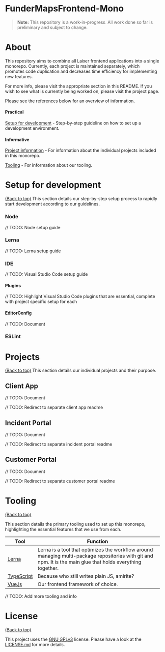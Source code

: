 # FunderMapsFrontend-Mono
> **Note:** This repository is a work-in-progress. All work done so far is preliminary and subject to change.


# About
This repository aims to combine all Laixer frontend applications into a single monorepo. Currently, each project is maintained separately, which promotes code duplication and decreases time efficiency for implementing new features.

For more info, please visit the appropriate section in this README. If you wish to see what is currently being worked on, please visit the project page. 

Please see the references below for an overview of information.

#### Practical 
[Setup for development](#setup-for-development) - Step-by-step guideline on how to set up a development environment.

#### Informative
[Project information](#projects) - For information about the individual projects included in this monorepo.

[Tooling](#tooling)  - For information about our tooling.



# Setup for development
[(Back to top)](#About)
This section details our step-by-step setup process to rapidly start development according to our guidelines.

### Node

// TODO: Node setup guide

### Lerna

// TODO: Lerna setup guide

### IDE
// TODO: Visual Studio Code setup guide

#### Plugins

// TODO: Highlight Visual Studio Code plugins that are essential, complete with project specific setup for each

#### EditorConfig
// TODO: Document 

### ESLint

# Projects
[(Back to top)](#About)
This section details our individual projects and their purpose.

## Client App

// TODO: Document

// TODO: Redirect to separate client app readme

## Incident Portal

// TODO: Document

// TODO: Redirect to separate incident portal readme

## Customer Portal

// TODO: Document

// TODO: Redirect to separate customer portal readme

# Tooling
[(Back to top)](#About)

This section details the primary tooling used to set up this monorepo, highlighting the essential features that we use from each.

|   Tool             |Function                  |
|----------------|-------------------------------|
|[Lerna](https://github.com/lerna/lerna)			| Lerna is a tool that optimizes the workflow around managing multi-package repositories with git and npm. It is the main glue that holds everything together.|
|[TypeScript](https://www.typescriptlang.org/)      | Because who still writes plain JS, amirite?            |
|[Vue.js](https://vuejs.org/)          |Our frontend framework of choice.|

// TODO: Add more tooling and info

# License 
[(Back to top)](#About)

This project uses the [GNU GPLv3](https://choosealicense.com/licenses/gpl-3.0/) license. Please have a look at the [LICENSE.md](LICENSE.md) for more details.
